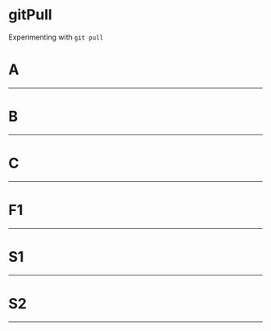 # gitPull
Experimenting with `git pull`


# A
-------------
# B
-------------
# C
-------------
# F1
-------------
# S1
-------------
# S2
-------------
